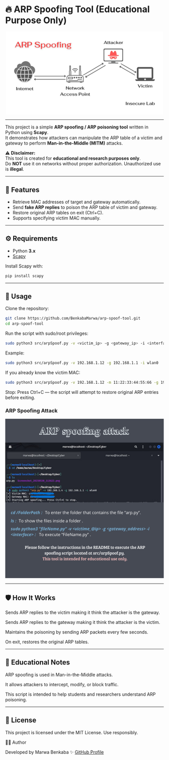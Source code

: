 
# 🔥 ARP Spoofing Tool (Educational Purpose Only)

<p align="center">
  <img src="pics/arp-spoofing.webp" alt="The-ARP-spoofing-attacks-technique" width="500"/>
</p>

---

This project is a simple **ARP spoofing / ARP poisoning tool** written in Python using **Scapy**.  
It demonstrates how attackers can manipulate the ARP table of a victim and gateway to perform **Man-in-the-Middle (MITM)** attacks.

⚠️ **Disclaimer:**  
This tool is created for **educational and research purposes only**.  
Do **NOT** use it on networks without proper authorization. Unauthorized use is **illegal**.

---

## 📌 Features
- Retrieve MAC addresses of target and gateway automatically.  
- Send **fake ARP replies** to poison the ARP table of victim and gateway.  
- Restore original ARP tables on exit (Ctrl+C).  
- Supports specifying victim MAC manually.  

---

## ⚙️ Requirements
- Python **3.x**
- [Scapy](https://scapy.readthedocs.io/)

Install Scapy with:
```bash
pip install scapy
```
---

## 🚀 Usage

Clone the repository:
```bash
git clone https://github.com/BenkabaMarwa/arp-spoof-tool.git
cd arp-spoof-tool
```


Run the script with sudo/root privileges:
```bash
sudo python3 src/arpSpoof.py -v <victim_ip> -g <gateway_ip> -i <interface>
```
Example:
```bash
sudo python3 src/arpSpoof.py -v 192.168.1.12 -g 192.168.1.1 -i wlan0
```
If you already know the victim MAC:
```bash
sudo python3 src/arpSpoof.py -v 192.168.1.12 -m 11:22:33:44:55:66 -g 192.168.1.1 -i wlan0
```
Stop: Press Ctrl+C — the script will attempt to restore original ARP entries before exiting.

### ARP Spoofing Attack

<p align="center">
  <img src="pics/ArpSpoof.png" alt="ARP Spoofing Attack" width="600"/>
</p>

---

## 🛡️ How It Works

Sends ARP replies to the victim making it think the attacker is the gateway.

Sends ARP replies to the gateway making it think the attacker is the victim.

Maintains the poisoning by sending ARP packets every few seconds.

On exit, restores the original ARP tables.

---

## 📖 Educational Notes

ARP spoofing is used in Man-in-the-Middle attacks.

It allows attackers to intercept, modify, or block traffic.

This script is intended to help students and researchers understand ARP poisoning.

---

## 📝 License

This project is licensed under the MIT License.
Use responsibly.

👩‍💻 Author

Developed by Marwa Benkaba ✨
  [GitHub Profile](https://github.com/BenkabaMarwa)
